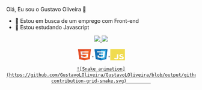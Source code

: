 Olá, Eu sou o Gustavo Oliveira 👋

- 🔭 Estou em busca de um emprego com Front-end
- 🌱 Estou estudando Javascript

<div align="center">
  <a href="https://github.com/GustavoLOliveira">
  <img height="140em" src="https://github-readme-stats.vercel.app/api?username=GustavoLOliveira&show_icons=true&theme=tokyonight&include_all_commits=true&count_private=true"/>
  <img height="140em" src="https://github-readme-stats.vercel.app/api/top-langs/?username=GustavoLOliveira&layout=compact&langs_count=7&theme=tokyonight"/>
</div>
  
<div align="center" style="display: inline_block"><br>
    <img align="center" alt="Gustavo-HTML" height="30" width="40" src="https://raw.githubusercontent.com/devicons/devicon/master/icons/html5/html5-original.svg">
    <img align="center" alt="Gustavo-CSS" height="30" width="40" src="https://raw.githubusercontent.com/devicons/devicon/master/icons/css3/css3-original.svg">
    <img align="center" alt="Gustavo-Js" height="30" width="40" src="https://raw.githubusercontent.com/devicons/devicon/master/icons/javascript/javascript-plain.svg"
</div> 
  
    ![Snake animation](https://github.com/GustavoLOliveira/GustavoLOliveira/blob/output/github-contribution-grid-snake.svg)         
  
  ##



